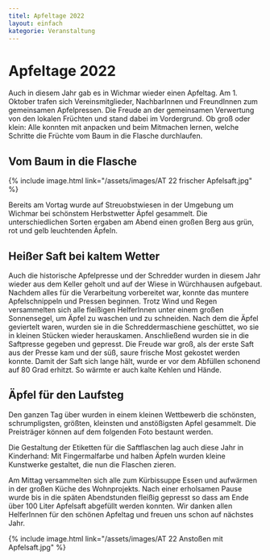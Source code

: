 ```yaml
---
titel: Apfeltage 2022
layout: einfach
kategorie: Veranstaltung
---
```


# Apfeltage 2022

Auch in diesem Jahr gab es in Wichmar wieder einen Apfeltag. Am 1. Oktober trafen sich Vereinsmitglieder, NachbarInnen und FreundInnen zum gemeinsamen Apfelpressen. Die Freude an der gemeinsamen Verwertung von den lokalen Früchten und stand dabei im Vordergrund. Ob groß oder klein: Alle konnten mit anpacken und beim Mitmachen lernen, welche Schritte die Früchte vom Baum in die Flasche durchlaufen.

## Vom Baum in die Flasche

{% include image.html link="/assets/images/AT 22 frischer Apfelsaft.jpg" %}

Bereits am Vortag wurde auf Streuobstwiesen in der Umgebung um Wichmar bei schönstem Herbstwetter Äpfel gesammelt. Die unterschiedlichen Sorten ergaben am Abend einen großen Berg aus grün, rot und gelb leuchtenden Äpfeln.

## Heißer Saft bei kaltem Wetter

Auch die historische Apfelpresse und der Schredder wurden in diesem Jahr wieder aus dem Keller geholt und auf der Wiese in Würchhausen aufgebaut. Nachdem alles für die Verarbeitung vorbereitet war, konnte das muntere Apfelschnippeln und Pressen beginnen. Trotz Wind und Regen versammelten sich alle fleißigen HelferInnen unter einem großen Sonnensegel, um Äpfel zu waschen und zu schneiden. Nach dem die Äpfel geviertelt waren, wurden sie in die Schreddermaschiene geschüttet, wo sie in kleinen Stücken wieder herauskamen. Anschließend wurden sie in die Saftpresse gegeben und gepresst.
Die Freude war groß, als der erste Saft aus der Presse kam und der süß, saure frische Most gekostet werden konnte.  Damit der Saft sich lange hält, wurde er vor dem Abfüllen schonend auf 80 Grad erhitzt. So wärmte er auch kalte Kehlen und Hände.

## Äpfel für den Laufsteg

Den ganzen Tag über wurden in einem kleinen Wettbewerb die schönsten, schrumpligsten,  größten,  kleinsten und anstößigsten Apfel gesammelt. Die Preisträger können auf dem folgenden Foto bestaunt werden.

Die Gestaltung der Etiketten für die Saftflaschen lag auch diese Jahr in Kinderhand: Mit Fingermalfarbe und halben Äpfeln wurden kleine Kunstwerke gestaltet, die nun die Flaschen zieren.

Am Mittag versammelten sich alle zum Kürbissuppe Essen und aufwärmen in der großen Küche des Wohnprojekts. Nach einer erholsamen Pause wurde bis in die späten Abendstunden fleißig gepresst so dass am Ende über 100 Liter Apfelsaft abgefüllt werden konnten.
Wir danken allen HelferInnen für den schönen Apfeltag und freuen uns schon auf nächstes Jahr.  

{% include image.html link="/assets/images/AT 22 Anstoßen mit Apfelsaft.jpg" %}
